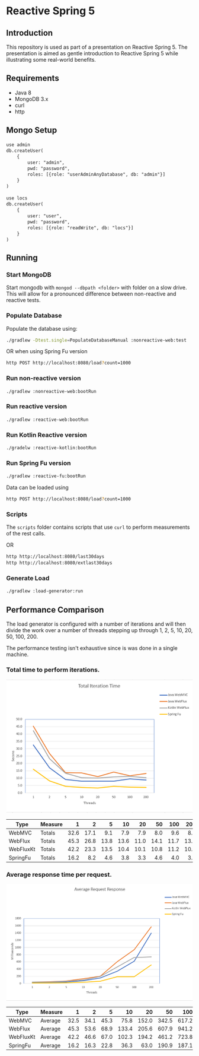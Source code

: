 # Reactive Spring 5

## Introduction

This repository is used as part of a presentation on Reactive Spring 5.
The presentation is aimed as gentle introduction to Reactive Spring 5 while illustrating some real-world benefits.

## Requirements

* Java 8
* MongoDB 3.x
* curl
* http

## Mongo Setup

```
use admin
db.createUser(
    {
        user: "admin",
        pwd: "password",
        roles: [{role: "userAdminAnyDatabase", db: "admin"}]
    }
)

use locs
db.createUser(
    {
        user: "user",
        pwd: "password",
        roles: [{role: "readWrite", db: "locs"}]
    }
)
```

## Running

### Start MongoDB

Start mongodb with `mongod --dbpath <folder>` with folder on a slow drive. 
This will allow for a pronounced difference between non-reactive and reactive tests.

### Populate Database
Populate the database using: 
```bash
./gradlew -Dtest.single=PopulateDatabaseManual :nonreactive-web:test
```
OR when using Spring Fu version 
```bash
http POST http://localhost:8080/load?count=1000
```

### Run non-reactive version
```bash
./gradlew :nonreactive-web:bootRun
```

### Run reactive version
```bash
./gradlew :reactive-web:bootRun
```

### Run Kotlin Reactive version
```bash
./gradelw :reactive-kotlin:bootRun
```

### Run Spring Fu version
```bash
./gradlew :reactive-fu:bootRun
```

Data can be loaded using
```bash
http POST http://localhost:8080/load?count=1000
```
### Scripts

The `scripts` folder contains scripts that use `curl` to perform measurements of the rest calls.

OR

```bash
http http://localhost:8080/last30days
http http://localhost:8080/extlast30days
```

### Generate Load

```bash
./gradlew :load-generator:run
```


## Performance Comparison

The load generator is configured with a number of iterations and will then divide the work over a number of threads stepping up through 1, 2, 5, 10, 20, 50, 100, 200.
 
The performance testing isn't exhaustive since is was done in a single machine.

### Total time to perform iterations.

![Total Times](img/chart-totals.png)

| Type         | Measure |        1 |        2 |        5 |       10 |       20 |       50 |      100 |      200 |
|--------------|---------|---------:|---------:|---------:|---------:|---------:|---------:|---------:|---------:|
|      WebMVC | Totals  |     32.6 |     17.1 |      9.1 |      7.9 |      7.9 |      8.0 |      9.6 |      8.7 |
|      WebFlux | Totals  |     45.3 |     26.8 |     13.8 |     13.6 |     11.0 |     14.1 |     11.7 |     13.3 |
|    WebFluxKt | Totals  |     42.2 |     23.3 |     13.5 |     10.4 |     10.1 |     10.8 |     11.2 |     10.4 |
|     SpringFu | Totals  |     16.2 |      8.2 |      4.6 |      3.8 |      3.3 |      4.6 |      4.0 |      3.8 |

### Average response time per request.

![Average Times](img/chart-average.png)

| Type         | Measure |        1 |        2 |        5 |       10 |       20 |       50 |      100 |      200 |
|--------------|---------|---------:|---------:|---------:|---------:|---------:|---------:|---------:|---------:|
|      WebMVC | Average |     32.5 |     34.1 |     45.3 |     75.8 |    152.0 |    342.5 |    617.2 |   1395.3 |
|      WebFlux | Average |     45.3 |     53.6 |     68.9 |    133.4 |    205.6 |    607.9 |    941.2 |   1570.7 |
|    WebFluxKt | Average |     42.2 |     46.6 |     67.0 |    102.3 |    194.2 |    461.2 |    723.8 |    739.2 |
|     SpringFu | Average |     16.2 |     16.3 |     22.8 |     36.3 |     63.0 |    190.9 |    187.1 |    517.2 |
